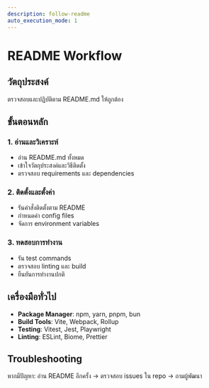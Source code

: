 ```yaml
---
description: follow-readme
auto_execution_mode: 1
---
```


# README Workflow

## วัตถุประสงค์
ตรวจสอบและปฏิบัติตาม README.md ให้ถูกต้อง

## ขั้นตอนหลัก

### 1. อ่านและวิเคราะห์
- อ่าน README.md ทั้งหมด
- เข้าใจวัตถุประสงค์และวิธีติดตั้ง
- ตรวจสอบ requirements และ dependencies

### 2. ติดตั้งและตั้งค่า
- รันคำสั่งติดตั้งตาม README
- กำหนดค่า config files
- จัดการ environment variables

### 3. ทดสอบการทำงาน
- รัน test commands
- ตรวจสอบ linting และ build
- ยืนยันการทำงานปกติ

## เครื่องมือทั่วไป
- **Package Manager**: npm, yarn, pnpm, bun
- **Build Tools**: Vite, Webpack, Rollup
- **Testing**: Vitest, Jest, Playwright
- **Linting**: ESLint, Biome, Prettier

## Troubleshooting
หากมีปัญหา: อ่าน README อีกครั้ง → ตรวจสอบ issues ใน repo → ถามผู้พัฒนา
